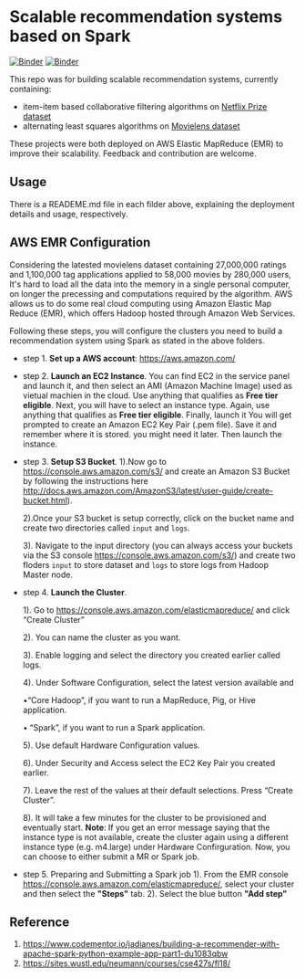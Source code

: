 # Scalable recommendation systems based on Spark

[![Binder](https://img.shields.io/badge/launch-Jupyter-blue.svg)](https://mybinder.org/v2/gh/GokuMohandas/practicalAI/master)
[![Binder](https://img.shields.io/hexpm/l/plug.svg)](https://github.com/PQMeng/RecommendationSystemOnSpark/blob/master/LICENSE)

This repo was for building scalable recommendation systems, currently containing:

- item-item based collaborative filtering algorithms on [Netflix Prize dataset](https://www.kaggle.com/netflix-inc/netflix-prize-data)
- alternating least squares algorithms on [Movielens dataset](https://grouplens.org/datasets/movielens/)

These projects were both deployed on AWS Elastic MapReduce (EMR) to improve their scalability. Feedback and contribution are welcome.

## Usage
There is a READEME.md file in each filder above, explaining the deployment details and usage, respectively.

## AWS EMR Configuration
Considering the latested movielens dataset containing 27,000,000 ratings and 1,100,000 tag applications applied to 58,000 movies by 280,000 users, It's hard to load all the data into the memory in a single personal computer, on longer the precessing and computations required by the algorithm. AWS allows us to do	some real	cloud computing using Amazon Elastic Map
Reduce (EMR), which offers Hadoop hosted through Amazon Web Services.

Following these steps, you will configure the clusters you need to build a recommendation system using Spark as stated in the above folders.
- step 1. **Set up a AWS account**: https://aws.amazon.com/
- step 2. **Launch an EC2 Instance**. You can find EC2 in the service panel and launch it, and then select an AMI (Amazon Machine Image) used as vietual machien in the cloud. Use anything that qualifies as **Free tier eligible**. Next, you will have to select an instance type. Again, use anything that qualifies as **Free tier eligible**. Finally, launch it You will get prompted to create an Amazon EC2 Key Pair (.pem file). Save it and remember where it is stored. you might need it later. Then launch the instance.
- step 3. **Setup S3 Bucket**. 
    1).Now go to https://console.aws.amazon.com/s3/ and create an Amazon S3 Bucket by following the instructions here http://docs.aws.amazon.com/AmazonS3/latest/user-guide/create-bucket.html). 

    2).Once	your S3 bucket is setup correctly, click on the bucket name and	create two directories called ```input``` and ```logs```.

    3). Navigate to the input directory (you can always access your buckets via the S3 console https://console.aws.amazon.com/s3/)	and create two floders ```input``` to store dataset and ```logs``` to store logs from Hadoop Master node.

- step 4. **Launch the Cluster**. 

    1). Go to https://console.aws.amazon.com/elasticmapreduce/ and click “Create Cluster”

    2). You can name the cluster as you want.

    3). Enable logging and select the directory you created earlier called logs.

    4). Under Software Configuration, select the latest version available and	

     •“Core	Hadoop”, if you want to run a MapReduce, Pig, or Hive application.

     • “Spark”, if you want to run a Spark application.

    5). Use default Hardware Configuration values.
    
    6). Under Security and Access select the EC2 Key Pair you created earlier.
    
    7). Leave the rest of the values at their default selections. Press “Create Cluster”.

    8). It will take a few minutes for the cluster to be provisioned and eventually start.
    **Note**: If you get an error message saying that the instance type is not available, create the cluster again using a different instance type (e.g. m4.large) under Hardware Confirguration. Now, you can choose to either submit a MR or Spark job.

- step 5. Preparing and Submitting a Spark job
    1). From the EMR console https://console.aws.amazon.com/elasticmapreduce/, select your cluster and then select the **"Steps"** tab. 
    2). Select the blue button **"Add step"**
    


## Reference
1. https://www.codementor.io/jadianes/building-a-recommender-with-apache-spark-python-example-app-part1-du1083qbw
2. https://sites.wustl.edu/neumann/courses/cse427s/fl18/
